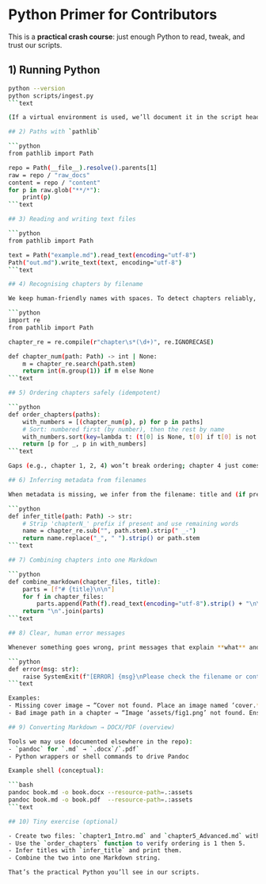 
# Python Primer for Contributors

This is a **practical crash course**: just enough Python to read, tweak, and trust our scripts.

## 1) Running Python

```bash
python --version
python scripts/ingest.py
```text

(If a virtual environment is used, we’ll document it in the script header.)

## 2) Paths with `pathlib`

```python
from pathlib import Path

repo = Path(__file__).resolve().parents[1]
raw = repo / "raw_docs"
content = repo / "content"
for p in raw.glob("**/*"):
    print(p)
```text

## 3) Reading and writing text files

```python
from pathlib import Path

text = Path("example.md").read_text(encoding="utf-8")
Path("out.md").write_text(text, encoding="utf-8")
```text

## 4) Recognising chapters by filename

We keep human‑friendly names with spaces. To detect chapters reliably, match patterns like `chapter<number>_Title.ext` (case‑insensitive).

```python
import re
from pathlib import Path

chapter_re = re.compile(r"chapter\s*(\d+)", re.IGNORECASE)

def chapter_num(path: Path) -> int | None:
    m = chapter_re.search(path.stem)
    return int(m.group(1)) if m else None
```text

## 5) Ordering chapters safely (idempotent)

```python
def order_chapters(paths):
    with_numbers = [(chapter_num(p), p) for p in paths]
    # Sort: numbered first (by number), then the rest by name
    with_numbers.sort(key=lambda t: (t[0] is None, t[0] if t[0] is not None else 10**9, str(t[1]).lower()))
    return [p for _, p in with_numbers]
```text

Gaps (e.g., chapter 1, 2, 4) won’t break ordering; chapter 4 just comes after 2.

## 6) Inferring metadata from filenames

When metadata is missing, we infer from the filename: title and (if present) author/date tokens.

```python
def infer_title(path: Path) -> str:
    # Strip 'chapterN_' prefix if present and use remaining words
    name = chapter_re.sub("", path.stem).strip(" _-")
    return name.replace("_", " ").strip() or path.stem
```text

## 7) Combining chapters into one Markdown

```python
def combine_markdown(chapter_files, title):
    parts = [f"# {title}\n\n"]
    for f in chapter_files:
        parts.append(Path(f).read_text(encoding="utf-8").strip() + "\n\n")
    return "\n".join(parts)
```text

## 8) Clear, human error messages

Whenever something goes wrong, print messages that explain **what** and **how to fix**:

```python
def error(msg: str):
    raise SystemExit(f"[ERROR] {msg}\nPlease check the filename or content and try again.")
```text

Examples:
- Missing cover image → “Cover not found. Place an image named ‘cover.*’ alongside the manuscript.”
- Bad image path in a chapter → “Image ‘assets/fig1.png’ not found. Ensure it exists and the path is correct.”

## 9) Converting Markdown → DOCX/PDF (overview)

Tools we may use (documented elsewhere in the repo):
- `pandoc` for `.md` → `.docx`/`.pdf`
- Python wrappers or shell commands to drive Pandoc

Example shell (conceptual):

```bash
pandoc book.md -o book.docx --resource-path=.:assets
pandoc book.md -o book.pdf  --resource-path=.:assets
```text

## 10) Tiny exercise (optional)

- Create two files: `chapter1_Intro.md` and `chapter5_Advanced.md` with one heading each.
- Use the `order_chapters` function to verify ordering is 1 then 5.
- Infer titles with `infer_title` and print them.
- Combine the two into one Markdown string.

That’s the practical Python you’ll see in our scripts.
